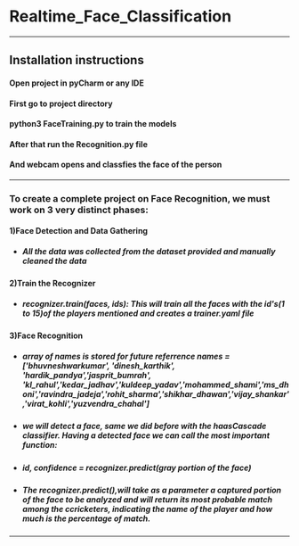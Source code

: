 # Realtime_Face_Classification

<hr>                         </hr>
<h2>Installation instructions</h2>

<h4>Open project in pyCharm or any IDE</h4> 
<h4>First go to project directory</h4> 
<h4>python3 FaceTraining.py to train the models</h4> 
<h4>After that run the Recognition.py file</h4> 
<h4>And webcam opens and classfies the face of the person</h4> 
<hr>                                             </hr>
<h3>To create a complete project on Face Recognition, we must work on 3 very distinct phases:</h3>
<h4>1)Face Detection and Data Gathering</h4>
       <ul>
       <li><h5>All the data was collected from the dataset provided and manually cleaned the data</h5></li>
       </ul>
 
<h4>2)Train the Recognizer</h4>
        <ul>
       <li><h5>recognizer.train(faces, ids): This will train all the faces with the id's(1 to 15)of the players mentioned and creates a trainer.yaml file </h5></li>
       </ul>
<h4>3)Face Recognition</h4>
       <ul>
      <li><h5>array of names is stored for future referrence names =
             ['bhuvneshwarkumar', 'dinesh_karthik', 'hardik_pandya','jasprit_bumrah', 'kl_rahul','kedar_jadhav','kuldeep_yadav','mohammed_shami','ms_dhoni','ravindra_jadeja','rohit_sharma','shikhar_dhawan','vijay_shankar','virat_kohli','yuzvendra_chahal']</h5></li>
       <li><h5>we will detect a face, same we did before with the haasCascade classifier. Having a detected face we can call the most important function:</h5></li>
       <li><h5>id, confidence = recognizer.predict(gray portion of the face)</h5></li>
       <li><h5>The recognizer.predict(),will take as a parameter a captured portion of the face to be analyzed and will return its most probable match among the ccricketers,                      indicating the name of the player and how much is the percentage of match. </h5></li>
       </ul>
       
<hr>                                             </hr>
